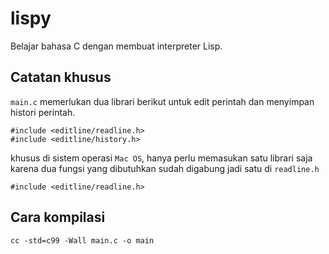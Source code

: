 # lispy
Belajar bahasa C dengan membuat interpreter Lisp.

## Catatan khusus
`main.c` memerlukan dua librari berikut untuk edit perintah dan menyimpan histori perintah.

```
#include <editline/readline.h>
#include <editline/history.h>
```

khusus di sistem operasi `Mac OS`, hanya perlu memasukan satu librari saja karena dua fungsi yang dibutuhkan sudah digabung jadi satu di `readline.h`

```
#include <editline/readline.h>
```
## Cara kompilasi
```
cc -std=c99 -Wall main.c -o main
```
